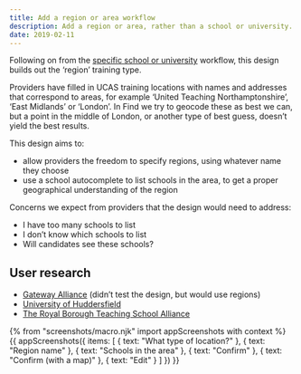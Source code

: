 ```yaml
---
title: Add a region or area workflow
description: Add a region or area, rather than a school or university.
date: 2019-02-11
---
```


Following on from the [specific school or university](/publish-teacher-training-courses/new-training-location) workflow, this design builds out the ‘region’ training type.

Providers have filled in UCAS training locations with names and addresses that correspond to areas, for example ‘United Teaching Northamptonshire’, ‘East Midlands’ or ‘London’. In Find we try to geocode these as best we can, but a point in the middle of London, or another type of best guess, doesn’t yield the best results.

This design aims to:

* allow providers the freedom to specify regions, using whatever name they choose
* use a school autocomplete to list schools in the area, to get a proper geographical understanding of the region

Concerns we expect from providers that the design would need to address:

* I have too many schools to list
* I don’t know which schools to list
* Will candidates see these schools?

## User research

* [Gateway Alliance](https://lookback.io/watch/XkCjbzaEZNPrEnNcp?t=32m54.07s) (didn’t test the design, but would use regions)
* [University of Huddersfield](https://lookback.io/watch/pWYBvEpr8YfeF7pAx)
* [The Royal Borough Teaching School Alliance](https://lookback.io/watch/iviAKDMGPxMK68voe)

{% from "screenshots/macro.njk" import appScreenshots with context %}
{{ appScreenshots({
  items: [
    { text: "What type of location?" },
    { text: "Region name" },
    { text: "Schools in the area" },
    { text: "Confirm" },
    { text: "Confirm (with a map)" },
    { text: "Edit" }
  ]
}) }}
